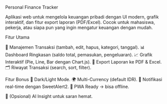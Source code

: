 ﻿Personal Finance Tracker 

Aplikasi web untuk mengelola keuangan pribadi dengan UI modern, grafik interaktif, dan fitur export laporan (PDF/Excel).
Cocok untuk mahasiswa, pekerja, atau siapa pun yang ingin mengatur keuangan dengan mudah.

Fitur Utama

📌 Manajemen Transaksi (tambah, edit, hapus, kategori, tanggal).
📊 Dashboard Ringkasan (saldo total, pemasukan, pengeluaran).
📈 Grafik Interaktif (Pie, Line, Bar dengan Chart.js).
📂 Export Laporan ke PDF & Excel.
🗂️ Riwayat Transaksi (search, sort, filter).

Fitur Bonus
🌙 Dark/Light Mode.
🌍 Multi-Currency (default IDR).
🔔 Notifikasi real-time dengan SweetAlert2.
📱 PWA Ready → bisa offline.

🤖 (Opsional) AI Insight untuk saran hemat.

